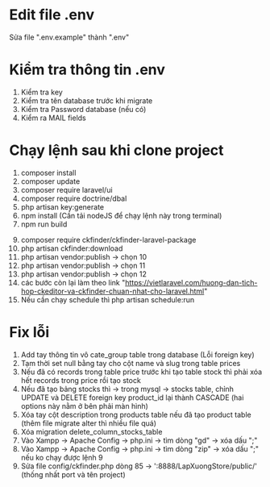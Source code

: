 
# Edit file .env
Sửa file ".env.example" thành ".env"

# Kiểm tra thông tin .env
1. Kiểm tra key
2. Kiểm tra tên database trước khi migrate
3. Kiểm tra Password database (nếu có)
4. Kiểm ra MAIL fields


# Chạy lệnh sau khi clone project
1. composer install
2. composer update
3. composer require laravel/ui
4. composer require doctrine/dbal
5. php artisan key:generate
6. npm install (Cần tải nodeJS để chạy lệnh này trong terminal)
7. npm run build
<!-- 8. download ckeditor 4 (file .zip) -->
9. composer require ckfinder/ckfinder-laravel-package
10. php artisan ckfinder:download
11. php artisan vendor:publish -> chọn 10
12. php artisan vendor:publish -> chọn 11
13. php artisan vendor:publish -> chọn 12
14. các bước còn lại làm theo link "https://vietlaravel.com/huong-dan-tich-hop-ckeditor-va-ckfinder-chuan-nhat-cho-laravel.html"
15. Nếu cần chạy schedule thì    php artisan schedule:run

# Fix lỗi
1. Add tay thông tin vô cate_group table trong database (Lỗi foreign key)
2. Tạm thời set null bằng tay cho cột name và slug trong table prices
3. Nếu đã có records trong table price trước khi tạo table stock thì phải xóa hết records trong price rồi tạo stock
4. Nếu đã tạo bảng stocks thì -> trong mysql -> stocks table, chỉnh UPDATE và DELETE foreign key product_id lại thành CASCADE (hai options này nằm ở bên phải màn hình)
5. Xóa tay cột description trong products table nếu đã tạo product table (thêm file migrate alter thì nhiều file quá)
6. Xóa migration delete_column_stocks_table
7. Vào Xampp -> Apache Config -> php.ini -> tìm dòng "gd" -> xóa dấu ";"
8. Vào Xampp -> Apache Config -> php.ini -> tìm dòng "zip" -> xóa dấu ";" nếu ko chạy được lệnh 9
9. Sửa file config/ckfinder.php dòng 85 ->     ':8888/LapXuongStore/public/' (thống nhất port và tên project)
